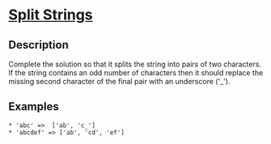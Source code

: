 # [Split Strings](https://www.codewars.com/kata/515de9ae9dcfc28eb6000001)

## Description
Complete the solution so that it splits the string into pairs of two characters. If the string contains an odd number of characters then it should replace the missing second character of the final pair with an underscore ('_').


## Examples
    * 'abc' =>  ['ab', 'c_']
    * 'abcdef' => ['ab', 'cd', 'ef']
